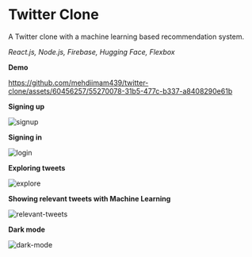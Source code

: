 # Twitter Clone

A Twitter clone with a machine learning based recommendation system.

*React.js, Node.js, Firebase, Hugging Face, Flexbox*

**Demo**

https://github.com/mehdiimam439/twitter-clone/assets/60456257/55270078-31b5-477c-b337-a8408290e61b

**Signing up**

![signup](https://github.com/mehdiimam439/twitter-clone/assets/60456257/f425b0c7-1fe2-472d-a128-c20da1da93a4)

**Signing in**

![login](https://github.com/mehdiimam439/twitter-clone/assets/60456257/eccd525b-1a78-4c51-94fa-9f02ced46f14)

**Exploring tweets**

![explore](https://github.com/mehdiimam439/twitter-clone/assets/60456257/3c635a0d-5415-4124-83e1-ae7f75715e36)

**Showing relevant tweets with Machine Learning**

![relevant-tweets](https://github.com/mehdiimam439/twitter-clone/assets/60456257/07e35831-4c35-4dc8-b602-ef293443c51a)

**Dark mode**

![dark-mode](https://github.com/mehdiimam439/twitter-clone/assets/60456257/e0113d72-1b0e-4c61-8baa-9f7ce64f8a8a)
